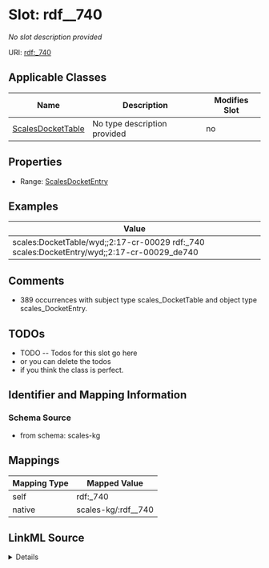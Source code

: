 

# Slot: rdf__740


_No slot description provided_





URI: [rdf:_740](http://www.w3.org/1999/02/22-rdf-syntax-ns#_740)



<!-- no inheritance hierarchy -->





## Applicable Classes

| Name | Description | Modifies Slot |
| --- | --- | --- |
| [ScalesDocketTable](../classes/ScalesDocketTable.md) | No type description provided |  no  |







## Properties

* Range: [ScalesDocketEntry](../classes/ScalesDocketEntry.md)






## Examples

| Value |
| --- |
| scales:DocketTable/wyd;;2:17-cr-00029 rdf:_740 scales:DocketEntry/wyd;;2:17-cr-00029_de740 |

## Comments

* 389 occurrences with subject type scales_DocketTable and object type scales_DocketEntry.

## TODOs

* TODO -- Todos for this slot go here
* or you can delete the todos
* if you think the class is perfect.

## Identifier and Mapping Information







### Schema Source


* from schema: scales-kg




## Mappings

| Mapping Type | Mapped Value |
| ---  | ---  |
| self | rdf:_740 |
| native | scales-kg/:rdf__740 |




## LinkML Source

<details>
```yaml
name: rdf__740
description: No slot description provided
todos:
- TODO -- Todos for this slot go here
- or you can delete the todos
- if you think the class is perfect.
comments:
- 389 occurrences with subject type scales_DocketTable and object type scales_DocketEntry.
examples:
- value: scales:DocketTable/wyd;;2:17-cr-00029 rdf:_740 scales:DocketEntry/wyd;;2:17-cr-00029_de740
from_schema: scales-kg
rank: 1000
slot_uri: rdf:_740
alias: rdf__740
domain_of:
- scales_DocketTable
range: scales_DocketEntry

```
</details>